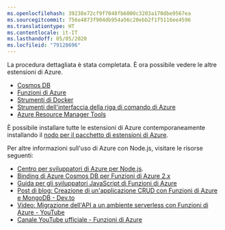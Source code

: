 ```yaml
---
ms.openlocfilehash: 39238e72cf9f7048fb6000c3203a170dbe9567ea
ms.sourcegitcommit: 756e4873f904db954a56c20ebb2f1f5116ee4596
ms.translationtype: HT
ms.contentlocale: it-IT
ms.lasthandoff: 05/05/2020
ms.locfileid: "79128696"
---
```

La procedura dettagliata è stata completata. È ora possibile vedere le altre estensioni di Azure.

* [Cosmos DB](https://marketplace.visualstudio.com/items?itemName=ms-azuretools.vscode-cosmosdb)
* [Funzioni di Azure](https://marketplace.visualstudio.com/items?itemName=ms-azuretools.vscode-azurefunctions)
* [Strumenti di Docker](https://marketplace.visualstudio.com/items?itemName=ms-azuretools.vscode-docker)
* [Strumenti dell'interfaccia della riga di comando di Azure](https://marketplace.visualstudio.com/items?itemName=ms-vscode.azurecli)
* [Azure Resource Manager Tools](https://marketplace.visualstudio.com/items?itemName=msazurermtools.azurerm-vscode-tools)

È possibile installare tutte le estensioni di Azure contemporaneamente installando il [nodo per il pacchetto di estensioni di Azure](https://marketplace.visualstudio.com/items?itemName=ms-vscode.vscode-node-azure-pack).

Per altre informazioni sull'uso di Azure con Node.js, visitare le risorse seguenti:

* [Centro per sviluppatori di Azure per Node.js](https://docs.microsoft.com/azure/javascript).
* [Binding di Azure Cosmos DB per Funzioni di Azure 2.x](https://docs.microsoft.com/azure/azure-functions/functions-bindings-cosmosdb-v2?tabs=javascript)
* [Guida per gli sviluppatori JavaScript di Funzioni di Azure](https://docs.microsoft.com/azure/azure-functions/functions-reference-node)
* [Post di blog: Creazione di un'applicazione CRUD con Funzioni di Azure e MongoDB - Dev.to](https://dev.to/azure/ezra-s-potluck-day-4-of-25daysofserverless-challenge-4pd6)
* [Video: Migrazione dell'API a un ambiente serverless con Funzioni di Azure - YouTube](https://youtu.be/89WXgaY-NqY)
* [Canale YouTube ufficiale - Funzioni di Azure](https://www.youtube.com/channel/UCtUYj6As_XFkOooUFnsJbYg)

